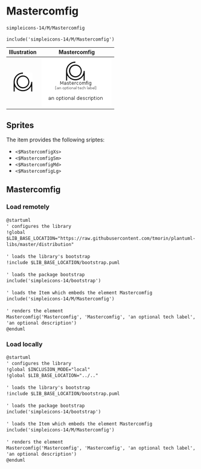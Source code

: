 # Mastercomfig


```text
simpleicons-14/M/Mastercomfig
```

```text
include('simpleicons-14/M/Mastercomfig')
```



| Illustration | Mastercomfig |
| :---: | :---: |
| ![illustration for Illustration](../../simpleicons-14/M/Mastercomfig.png) | ![illustration for Mastercomfig](../../simpleicons-14/M/Mastercomfig.Local.png) |



## Sprites
The item provides the following sriptes:

- `<$MastercomfigXs>`
- `<$MastercomfigSm>`
- `<$MastercomfigMd>`
- `<$MastercomfigLg>`





## Mastercomfig

### Load remotely
```plantuml
@startuml
' configures the library
!global $LIB_BASE_LOCATION="https://raw.githubusercontent.com/tmorin/plantuml-libs/master/distribution"

' loads the library's bootstrap
!include $LIB_BASE_LOCATION/bootstrap.puml

' loads the package bootstrap
include('simpleicons-14/bootstrap')

' loads the Item which embeds the element Mastercomfig
include('simpleicons-14/M/Mastercomfig')

' renders the element
Mastercomfig('Mastercomfig', 'Mastercomfig', 'an optional tech label', 'an optional description')
@enduml
```

### Load locally
```plantuml
@startuml
' configures the library
!global $INCLUSION_MODE="local"
!global $LIB_BASE_LOCATION="../.."

' loads the library's bootstrap
!include $LIB_BASE_LOCATION/bootstrap.puml

' loads the package bootstrap
include('simpleicons-14/bootstrap')

' loads the Item which embeds the element Mastercomfig
include('simpleicons-14/M/Mastercomfig')

' renders the element
Mastercomfig('Mastercomfig', 'Mastercomfig', 'an optional tech label', 'an optional description')
@enduml
```

